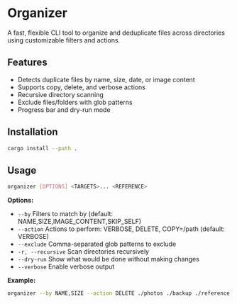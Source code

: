 # Organizer

A fast, flexible CLI tool to organize and deduplicate files across directories using customizable filters and actions.

## Features
- Detects duplicate files by name, size, date, or image content
- Supports copy, delete, and verbose actions
- Recursive directory scanning
- Exclude files/folders with glob patterns
- Progress bar and dry-run mode

## Installation
```sh
cargo install --path .
```

## Usage
```sh
organizer [OPTIONS] <TARGETS>... <REFERENCE>
```

**Options:**
- `--by`         Filters to match by (default: NAME,SIZE,IMAGE_CONTENT,SKIP_SELF)
- `--action`     Actions to perform: VERBOSE, DELETE, COPY=/path (default: VERBOSE)
- `--exclude`    Comma-separated glob patterns to exclude
- `-r, --recursive`  Scan directories recursively
- `--dry-run`    Show what would be done without making changes
- `--verbose`    Enable verbose output

**Example:**
```sh
organizer --by NAME,SIZE --action DELETE ./photos ./backup ./reference
```

